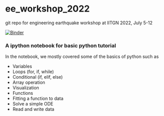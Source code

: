 # ee_workshop_2022
git repo for engineering earthquake workshop at IITGN 2022, July 5-12

[![Binder](https://mybinder.org/badge_logo.svg)](https://mybinder.org/v2/gh/ramendra1990/ee_workshop_2022/main?labpath=Python%20tutorial%20for%20Engineering%20Earthquake%20workshop.ipynb)

### A ipython notebook for basic python tutorial
In the notebook, we mostly covered some of the basics of python such as
* Variables
* Loops (for, if, while)
* Conditional (if, elif, else)
* Array operation
* Visualization
* Functions
* Fitting a function to data
* Solve a simple ODE
* Read and write data
